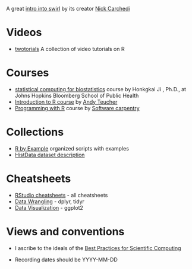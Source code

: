 A great [intro into swirl](https://www.youtube.com/watch?v=S1tBTlrx0JY) by its creator [Nick Carchedi](http://nickcarchedi.com/)

# Videos
- [twotorials](http://www.twotorials.com/) A collection of video tutorials on R

# Courses
- [statistical computing for biostatistics](http://www.biostat.jhsph.edu/~hji/courses/statcomputing/) course by Honkgkai Ji , Ph.D., at Johns Hopkins Bloomberg School of Public Health  
 - [Introduction to R course](http://ateucher.github.io/rcourse_site/) by [Andy Teucher](https://github.com/ateucher)
 - [Programming with R](http://swcarpentry.github.io/r-novice-inflammation/) course by [Software carpentry](http://software-carpentry.org/)

# Collections
 - [R by Example](http://www.mayin.org/ajayshah/KB/R/) organized scripts with examples
 - [HistData dataset description](http://rpackages.ianhowson.com/cran/HistData/http://rpackages.ianhowson.com/cran/HistData/)

# Cheatsheets

- [RStudio cheatsheets](http://www.rstudio.com/resources/cheatsheets/) - all cheatsheets
 - [Data Wrangling](http://www.rstudio.com/wp-content/uploads/2015/02/data-wrangling-cheatsheet.pdf) - dplyr, tidyr
 - [Data Visualization](http://www.rstudio.com/wp-content/uploads/2015/03/ggplot2-cheatsheet.pdf) - ggplot2

# Views and conventions

 - I ascribe to the ideals of the [Best Practices for Scientific Computing](http://journals.plos.org/plosbiology/article?id=10.1371/journal.pbio.1001745)
 
 - Recording dates should be YYYY-MM-DD
 
